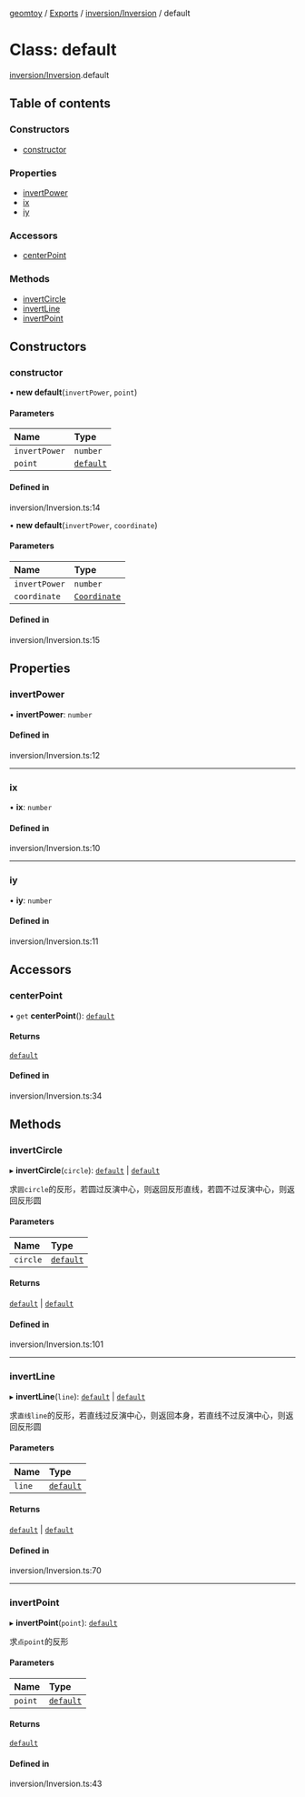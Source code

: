 [geomtoy](../README.md) / [Exports](../modules.md) / [inversion/Inversion](../modules/inversion_Inversion.md) / default

# Class: default

[inversion/Inversion](../modules/inversion_Inversion.md).default

## Table of contents

### Constructors

- [constructor](inversion_Inversion.default.md#constructor)

### Properties

- [invertPower](inversion_Inversion.default.md#invertpower)
- [ix](inversion_Inversion.default.md#ix)
- [iy](inversion_Inversion.default.md#iy)

### Accessors

- [centerPoint](inversion_Inversion.default.md#centerpoint)

### Methods

- [invertCircle](inversion_Inversion.default.md#invertcircle)
- [invertLine](inversion_Inversion.default.md#invertline)
- [invertPoint](inversion_Inversion.default.md#invertpoint)

## Constructors

### constructor

• **new default**(`invertPower`, `point`)

#### Parameters

| Name | Type |
| :------ | :------ |
| `invertPower` | `number` |
| `point` | [`default`](Point.default.md) |

#### Defined in

inversion/Inversion.ts:14

• **new default**(`invertPower`, `coordinate`)

#### Parameters

| Name | Type |
| :------ | :------ |
| `invertPower` | `number` |
| `coordinate` | [`Coordinate`](../modules/types.md#coordinate) |

#### Defined in

inversion/Inversion.ts:15

## Properties

### invertPower

• **invertPower**: `number`

#### Defined in

inversion/Inversion.ts:12

___

### ix

• **ix**: `number`

#### Defined in

inversion/Inversion.ts:10

___

### iy

• **iy**: `number`

#### Defined in

inversion/Inversion.ts:11

## Accessors

### centerPoint

• `get` **centerPoint**(): [`default`](Point.default.md)

#### Returns

[`default`](Point.default.md)

#### Defined in

inversion/Inversion.ts:34

## Methods

### invertCircle

▸ **invertCircle**(`circle`): [`default`](Circle.default.md) \| [`default`](Line.default.md)

求`圆circle`的反形，若圆过反演中心，则返回反形直线，若圆不过反演中心，则返回反形圆

#### Parameters

| Name | Type |
| :------ | :------ |
| `circle` | [`default`](Circle.default.md) |

#### Returns

[`default`](Circle.default.md) \| [`default`](Line.default.md)

#### Defined in

inversion/Inversion.ts:101

___

### invertLine

▸ **invertLine**(`line`): [`default`](Circle.default.md) \| [`default`](Line.default.md)

求`直线line`的反形，若直线过反演中心，则返回本身，若直线不过反演中心，则返回反形圆

#### Parameters

| Name | Type |
| :------ | :------ |
| `line` | [`default`](Line.default.md) |

#### Returns

[`default`](Circle.default.md) \| [`default`](Line.default.md)

#### Defined in

inversion/Inversion.ts:70

___

### invertPoint

▸ **invertPoint**(`point`): [`default`](Point.default.md)

求`点point`的反形

#### Parameters

| Name | Type |
| :------ | :------ |
| `point` | [`default`](Point.default.md) |

#### Returns

[`default`](Point.default.md)

#### Defined in

inversion/Inversion.ts:43
